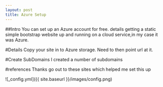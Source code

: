 ```yaml
---
layout: post
title: Azure Setup
---
```

##Intro
You can set up an Azure account for free.
 details getting a static simple bootstrap website up and running
on a cloud service,in my case it was Azure.

#Details
Copy your site in to Azure storage.
Need to then point url at it. 

#Create SubDomains
I created a number of subdomains

#references
Thanks go out to these sites which helped me set this up

![_config.yml]({{ site.baseurl }}/images/config.png)

